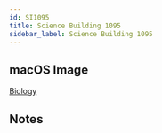 ```yaml
---
id: SI1095
title: Science Building 1095
sidebar_label: Science Building 1095
---
```


## macOS Image
[Biology](image-mac-biology.md)

## Notes
